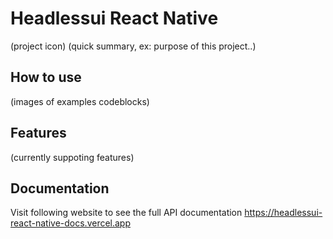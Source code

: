 # Headlessui React Native

(project icon)
(quick summary, ex: purpose of this project..)

## How to use

(images of examples codeblocks)

## Features

(currently suppoting features)

## Documentation

Visit following website to see the full API documentation https://headlessui-react-native-docs.vercel.app
